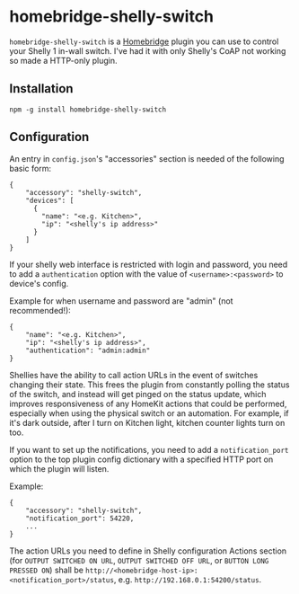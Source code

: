 # homebridge-shelly-switch

`homebridge-shelly-switch` is a [Homebridge](https://github.com/nfarina/homebridge) plugin you can use to control your Shelly 1 in-wall switch. I've had it with only Shelly's CoAP not working so made a HTTP-only plugin.

## Installation

`npm -g install homebridge-shelly-switch`

## Configuration

An entry in `config.json`'s "accessories" section is needed of the following basic form:

```
{
    "accessory": "shelly-switch",
    "devices": [
      {
        "name": "<e.g. Kitchen>",
        "ip": "<shelly's ip address>"
      }
    ]
}
```

If your shelly web interface is restricted with login and password, you need to add a `authentication` option with the value of `<username>:<password>` to device's config.

Example for when username and password are "admin" (not recommended!):

```
{
    "name": "<e.g. Kitchen>",
    "ip": "<shelly's ip address>",
    "authentication": "admin:admin"
}
```

Shellies have the ability to call action URLs in the event of switches changing their state. This frees the plugin from constantly polling the status of the switch, and instead will get pinged on the status update, which improves responsiveness of any HomeKit actions that could be performed, especially when using the physical switch or an automation. For example, if it's dark outside, after I turn on Kitchen light, kitchen counter lights turn on too.

If you want to set up the notifications, you need to add a `notification_port` option to the top plugin config dictionary with a specified HTTP port on which the plugin will listen.

Example:

```
{
    "accessory": "shelly-switch",
    "notification_port": 54220,
    ...
}
```

The action URLs you need to define in Shelly configuration Actions section (for `OUTPUT SWITCHED ON URL`, `OUTPUT SWITCHED OFF URL`, or `BUTTON LONG PRESSED ON`) shall be `http://<homebridge-host-ip>:<notification_port>/status`, e.g. `http://192.168.0.1:54200/status`.
